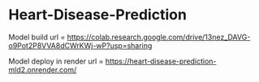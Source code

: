 # Heart-Disease-Prediction
  Model build url = https://colab.research.google.com/drive/13nez_DAVG-o9Pot2P8VVA8dCWrKWj-wP?usp=sharing

  
  Model deploy in render url = https://heart-disease-prediction-mld2.onrender.com/
